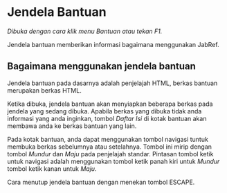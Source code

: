 # Jendela Bantuan

*Dibuka dengan cara klik menu Bantuan atau tekan F1.*

Jendela bantuan memberikan informasi bagaimana menggunakan JabRef.

## Bagaimana menggunakan jendela bantuan

Jendela bantuan pada dasarnya adalah penjelajah HTML, berkas bantuan merupakan berkas HTML.

Ketika dibuka, jendela bantuan akan menyiapkan beberapa berkas pada jendela yang sedang dibuka. Apabila berkas yang dibuka tidak anda informasi yang anda inginkan, tombol *Daftar Isi* di kotak bantuan akan membawa anda ke berkas bantuan yang lain.

Pada kotak bantuan, anda dapat menggunakan tombol navigasi tuntuk membuka berkas sebelumnya atau setelahnya. Tombol ini mirip dengan tombol *Mundur* dan *Maju* pada penjelajah standar. Pintasan tombol ketik untuk navigasi adalah menggunakan tombol ketik panah kiri untuk *Mundur* tombol ketik kanan untuk *Maju*.

Cara menutup jendela bantuan dengan menekan tombol ESCAPE.
